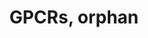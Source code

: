 ---
annotations:
- id: PW:0000125
  parent: signaling pathway
  type: Pathway Ontology
  value: G protein mediated signaling pathway
authors:
- Ehsiao
- MaintBot
- AlexanderPico
- Fehrhart
- Eweitz
description: Orphan GPCRs with no Gene Ontology annotation.
last-edited: 2021-05-23
organisms:
- Mus musculus
redirect_from:
- /index.php/Pathway:WP1398
- /instance/WP1398
revision: null
schema-jsonld:
- '@context': https://schema.org/
  '@id': https://wikipathways.github.io/pathways/WP1398.html
  '@type': Dataset
  creator:
    '@type': Organization
    name: WikiPathways
  description: Orphan GPCRs with no Gene Ontology annotation.
  keywords:
  - Gpr107
  - Gpr108
  - Gpr111
  - Gpr112
  - Gpr116
  - Gpr137
  - Gpr137b
  - Gpr137c
  - Gpr155
  - Gpr161
  - Gpr165
  - Gpr172b
  - Gpr175
  - Gpr177
  - Gpr179
  - Gpr180
  - Gpr31c
  - Gpr4
  - Gpr89
  - Gprc2a-rs5
  license: CC0
  name: GPCRs, orphan
seo: CreativeWork
title: GPCRs, orphan
wpid: WP1398
---